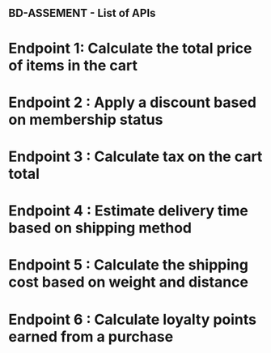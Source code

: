 ## BD-ASSEMENT - List of APIs

# Endpoint 1: Calculate the total price of items in the cart

# Endpoint 2 : Apply a discount based on membership status

# Endpoint 3 : Calculate tax on the cart total

# Endpoint 4 : Estimate delivery time based on shipping method

# Endpoint 5 : Calculate the shipping cost based on weight and distance

# Endpoint 6 : Calculate loyalty points earned from a purchase
